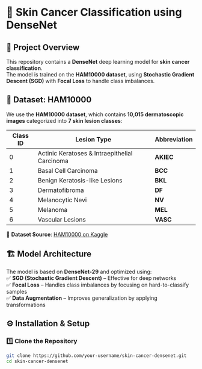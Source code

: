  # 🏥 Skin Cancer Classification using DenseNet  

## 📌 Project Overview  
This repository contains a **DenseNet** deep learning model for **skin cancer classification**.  
The model is trained on the **HAM10000 dataset**, using **Stochastic Gradient Descent (SGD)** with **Focal Loss** to handle class imbalances.  

## 📂 Dataset: HAM10000  
We use the **HAM10000 dataset**, which contains **10,015 dermatoscopic images** categorized into **7 skin lesion classes**:  

| Class ID | Lesion Type                         | Abbreviation |
|----------|------------------------------------|--------------|
| 0        | Actinic Keratoses & Intraepithelial Carcinoma | **AKIEC** |
| 1        | Basal Cell Carcinoma              | **BCC**  |
| 2        | Benign Keratosis-like Lesions     | **BKL**  |
| 3        | Dermatofibroma                    | **DF**   |
| 4        | Melanocytic Nevi                  | **NV**   |
| 5        | Melanoma                          | **MEL**  |
| 6        | Vascular Lesions                  | **VASC** |

🔗 **Dataset Source**: [HAM10000 on Kaggle](https://www.kaggle.com/datasets/kmader/skin-cancer-mnist-ham10000)  

## 🏗 Model Architecture  
The model is based on **DenseNet-29** and optimized using:  
✅ **SGD (Stochastic Gradient Descent)** – Effective for deep networks  
✅ **Focal Loss** – Handles class imbalances by focusing on hard-to-classify samples  
✅ **Data Augmentation** – Improves generalization by applying transformations  

  
   

## ⚙ Installation & Setup  
### 1️⃣ Clone the Repository  
```bash
git clone https://github.com/your-username/skin-cancer-densenet.git
cd skin-cancer-densenet
